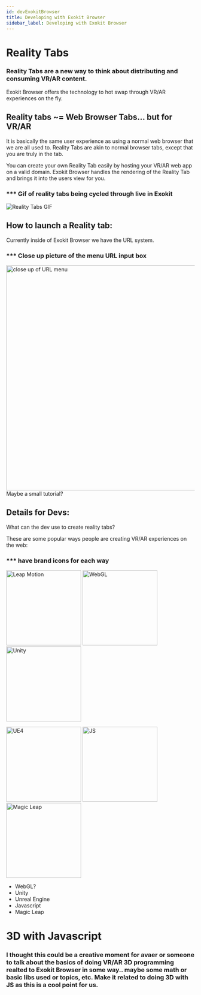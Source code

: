 ```yaml
---
id: devExokitBrowser
title: Developing with Exokit Browser
sidebar_label: Developing with Exokit Browser
---
```


# Reality Tabs

### Reality Tabs are a new way to think about distributing and consuming VR/AR content.

Exokit Browser offers the technology to hot swap through VR/AR experiences on the fly.<br>

## Reality tabs ~= Web Browser Tabs... but for VR/AR

It is basically the same user experience as using a normal web browser that we are all used
to. Reality Tabs are akin to normal browser tabs, except that you are truly in the tab.

You can create your own Reality Tab easily by hosting your VR/AR web app on a valid domain. Exokit Browser handles the rendering of the Reality Tab and brings it into the users view for you.

### *** Gif of reality tabs being cycled through live in Exokit
![Reality Tabs GIF](http://via.placeholder.com/750x300)

## How to launch a Reality tab:

Currently inside of Exokit Browser we have the URL system. 

### *** Close up picture of the menu URL input box
<img src="https://cdn.rawgit.com/webmixedreality/webmr-docs/media-upload/website/static/media/exokitmediacopy/URLpic.jpg" width=600, height=auto alt="close up of URL menu"/>
Maybe a small tutorial?

## Details for Devs:

What can the dev use to create reality tabs?

These are some popular ways people are creating VR/AR experiences on the web:

### *** have brand icons for each way

<img src="https://cdn.rawgit.com/webmixedreality/webmr-docs/media-upload/website/static/media/exokitmediacopy/LeapMotion.jpg" width=200, height=auto alt="Leap Motion"/> <img src="https://cdn.rawgit.com/webmixedreality/webmr-docs/media-upload/website/static/media/exokitmediacopy/WebGL.jpg" width=200, height=auto alt="WebGL"/> <img src="https://cdn.rawgit.com/webmixedreality/webmr-docs/media-upload/website/static/media/exokitmediacopy/Unity.jpg" width=200, height=auto alt="Unity"/> 

<img src="https://cdn.rawgit.com/webmixedreality/webmr-docs/media-upload/website/static/media/exokitmediacopy/Unreal.jpg" width=200, height=auto alt="UE4"/> <img src="https://cdn.rawgit.com/webmixedreality/webmr-docs/media-upload/website/static/media/exokitmediacopy/JS.jpg" width=200, height=auto alt="JS"/> <img src="https://cdn.rawgit.com/webmixedreality/webmr-docs/media-upload/website/static/media/exokitmediacopy/Magic-Leap.jpg" width=200, height=auto alt="Magic Leap"/>

- WebGL? 
- Unity
- Unreal Engine 
- Javascript
- Magic Leap

# 3D with Javascript

### I thought this could be a creative moment for avaer or someone to talk about the basics of doing VR/AR 3D programming realted to Exokit Browser in some way.. maybe some math or basic libs used or topics, etc. Make it related to doing 3D with JS as this is a cool point for us.
